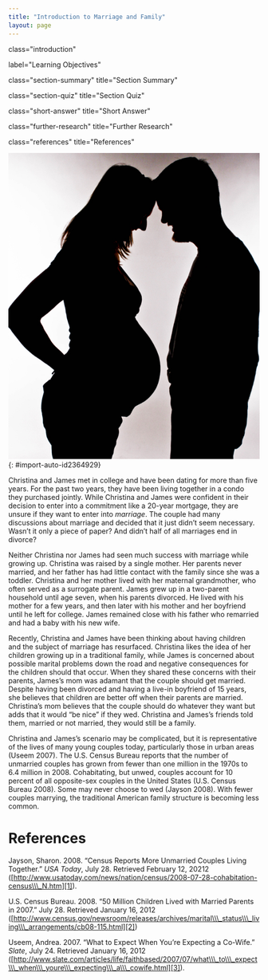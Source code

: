 ```yaml
---
title: "Introduction to Marriage and Family"
layout: page
---
```



<cnx-pi data-type="cnx.flag.introduction"> class="introduction" </cnx-pi>

<cnx-pi data-type="chapter-toc">label="Learning Objectives"</cnx-pi>

<cnx-pi data-type="cnx.eoc">class="section-summary" title="Section Summary"</cnx-pi>

<cnx-pi data-type="cnx.eoc">class="section-quiz" title="Section Quiz"</cnx-pi>

<cnx-pi data-type="cnx.eoc">class="short-answer" title="Short Answer"</cnx-pi>

<cnx-pi data-type="cnx.eoc">class="further-research" title="Further Research"</cnx-pi>

<cnx-pi data-type="cnx.eoc">class="references" title="References"</cnx-pi>

 ![A pregnant woman and a man in silhouette.](../resources/Figure_14_00_01.jpg "With so many unmarried couples living together and having children, is marriage becoming obsolete? (Photo courtesy of Nina Matthews/flickr)"){: #import-auto-id2364929}

Christina and James met in college and have been dating for more than five years. For the past two years, they have been living together in a condo they purchased jointly. While Christina and James were confident in their decision to enter into a commitment like a 20-year mortgage, they are unsure if they want to enter into *marriage*. The couple had many discussions about marriage and decided that it just didn’t seem necessary. Wasn’t it only a piece of paper? And didn’t half of all marriages end in divorce?

Neither Christina nor James had seen much success with marriage while growing up. Christina was raised by a single mother. Her parents never married, and her father has had little contact with the family since she was a toddler. Christina and her mother lived with her maternal grandmother, who often served as a surrogate parent. James grew up in a two-parent household until age seven, when his parents divorced. He lived with his mother for a few years, and then later with his mother and her boyfriend until he left for college. James remained close with his father who remarried and had a baby with his new wife.

Recently, Christina and James have been thinking about having children and the subject of marriage has resurfaced. Christina likes the idea of her children growing up in a traditional family, while James is concerned about possible marital problems down the road and negative consequences for the children should that occur. When they shared these concerns with their parents, James’s mom was adamant that the couple should get married. Despite having been divorced and having a live-in boyfriend of 15 years, she believes that children are better off when their parents are married. Christina’s mom believes that the couple should do whatever they want but adds that it would “be nice” if they wed. Christina and James’s friends told them, married or not married, they would still be a family.

Christina and James’s scenario may be complicated, but it is representative of the lives of many young couples today, particularly those in urban areas (Useem 2007). The U.S. Census Bureau reports that the number of unmarried couples has grown from fewer than one million in the 1970s to 6.4 million in 2008. Cohabitating, but unwed, couples account for 10 percent of all opposite-sex couples in the United States (U.S. Census Bureau 2008). Some may never choose to wed (Jayson 2008). With fewer couples marrying, the traditional American family structure is becoming less common.

# References

Jayson, Sharon. 2008. “Census Reports More Unmarried Couples Living Together.” *USA Today*, July 28. Retrieved February 12, 20212 ([http://www.usatoday.com/news/nation/census/2008-07-28-cohabitation-census\\\_N.htm][1]).

U.S. Census Bureau. 2008. “50 Million Children Lived with Married Parents in 2007.” July 28. Retrieved January 16, 2012 ([http://www.census.gov/newsroom/releases/archives/marital\\\_status\\\_living\\\_arrangements/cb08-115.html][2])

Useem, Andrea. 2007. “What to Expect When You’re Expecting a Co-Wife.” *Slate*, July 24. Retrieved January 16, 2012 ([http://www.slate.com/articles/life/faithbased/2007/07/what\\\_to\\\_expect\\\_when\\\_youre\\\_expecting\\\_a\\\_cowife.html][3]).



[1]: http://www.usatoday.com/news/nation/census/2008-07-28-cohabitation-census_N.htm
[2]: http://www.census.gov/newsroom/releases/archives/marital_status_living_arrangements/cb08-115.html
[3]: http://www.slate.com/articles/life/faithbased/2007/07/what_to_expect_when_youre_expecting_a_cowife.html
